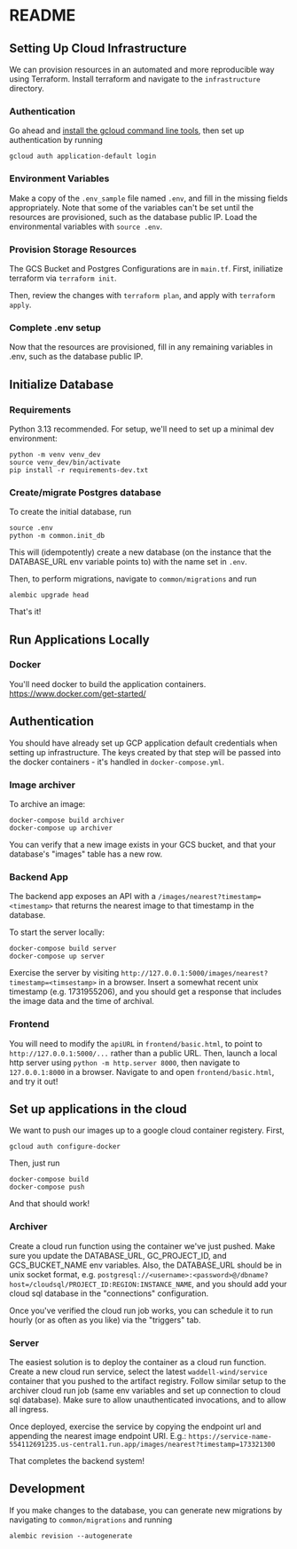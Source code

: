 # README

## Setting Up Cloud Infrastructure
We can provision resources in an automated and more reproducible way using Terraform.  Install terraform and navigate to the `infrastructure` directory.

### Authentication
Go ahead and [install the gcloud command line tools](https://cloud.google.com/sdk/docs/install), then set up authentication by running
```
gcloud auth application-default login
```

### Environment Variables
Make a copy of the `.env_sample` file named `.env`, and fill in the missing fields appropriately.  Note that some of the variables can't be set until the resources are provisioned, such as the database public IP.  Load the environmental variables with `source .env`.

### Provision Storage Resources
The GCS Bucket and Postgres Configurations are in `main.tf`.  First, iniliatize terraform via
`terraform init`.

Then, review the changes with `terraform plan`, and apply with `terraform apply`.

### Complete .env setup
Now that the resources are provisioned, fill in any remaining variables in .env, such as the database public IP.

## Initialize Database

### Requirements
Python 3.13 recommended.  For setup, we'll need to set up a minimal dev environment:
```
python -m venv venv_dev
source venv_dev/bin/activate
pip install -r requirements-dev.txt
```

### Create/migrate Postgres database
To create the initial database, run
```
source .env
python -m common.init_db
```
This will (idempotently) create a new database (on the instance that the DATABASE_URL env variable points to) with the name set in `.env`.

Then, to perform migrations, navigate to `common/migrations` and run
```
alembic upgrade head
```
That's it!

## Run Applications Locally
### Docker
You'll need docker to build the application containers.  https://www.docker.com/get-started/

## Authentication
You should have already set up GCP application default credentials when setting up infrastructure.  The keys created by that step will be passed into the docker containers - it's handled in `docker-compose.yml`.

### Image archiver
To archive an image:
```
docker-compose build archiver
docker-compose up archiver
```

You can verify that a new image exists in your GCS bucket, and that your database's "images" table has a new row.

### Backend App
The backend app exposes an API with a `/images/nearest?timestamp=<timestamp>` that returns the nearest image to that timestamp in the database.

To start the server locally:
```
docker-compose build server
docker-compose up server
```

Exercise the server by visiting
`http://127.0.0.1:5000/images/nearest?timestamp=<timsestamp>` in a browser.  Insert a somewhat recent unix timestamp (e.g. 1731955206), and you should get a response that includes the image data and the time of archival.

### Frontend
You will need to modify the `apiURL` in `frontend/basic.html`, to point to `http://127.0.0.1:5000/...` rather than a public URL.  Then, launch a local http server using `python -m http.server 8000`, then navigate to `127.0.0.1:8000` in a browser.  Navigate to and open `frontend/basic.html`, and try it out!

## Set up applications in the cloud
We want to push our images up to a google cloud container registery.  First,
```
gcloud auth configure-docker
```

Then, just run
```
docker-compose build
docker-compose push
```

And that should work!

### Archiver
Create a cloud run function using the container we've just pushed.  Make sure you update the DATABASE_URL, GC_PROJECT_ID, and GCS_BUCKET_NAME env variables.  Also, the DATABASE_URL should be in unix socket format, e.g. `postgresql://<username>:<password>@/dbname?host=/cloudsql/PROJECT_ID:REGION:INSTANCE_NAME`, and you should add your cloud sql database in the "connections" configuration.

Once you've verified the cloud run job works, you can schedule it to run hourly (or as often as you like) via the "triggers" tab.


### Server
The easiest solution is to deploy the container as a cloud run function.  Create a new cloud run service, select the latest `waddell-wind/service` container that you pushed to the artifact registry.  Follow similar setup to the archiver cloud run job (same env variables and set up connection to cloud sql database).  Make sure to allow unauthenticated invocations, and to allow all ingress.

Once deployed, exercise the service by copying the endpoint url and appending the nearest image endpoint URI.  E.g.:
`https://service-name-554112691235.us-central1.run.app/images/nearest?timestamp=173321300`

That completes the backend system!

## Development
If you make changes to the database, you can generate new migrations by navigating to `common/migrations` and running
```
alembic revision --autogenerate
```
